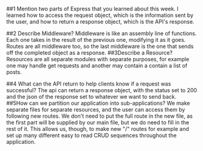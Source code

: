 ##1 Mention two parts of Express that you learned about this week.
I learned how to access the request object, which is the information sent by the user, and how to return a response object, which is the API's response.

##2 Describe Middleware?
Middleware is like an assembly line of functions.  Each one takes in the result of the previous one, modifying it as it goes.  Routes are all middleware too, so the last middleware is the one that sends off the completed object as a response.
##3Describe a Resource?
 Resources are all separate modules with separate purposes, for example one may handle get requests and another may contain a contain a list of posts.

##4 What can the API return to help clients know if a request was successful?
The api can return a response object, with the status set to 200 and the json of the response set to whatever we want to send back.
##5How can we partition our application into sub-applications?
We make separate files for separate resources, and the user can access them by following new routes.  We don't need to put the full route in the new file, as the first part will be supplied by our main file, but we do need to fill in the rest of it.  This allows us, though, to make new "/" routes for example and set up many different easy to read CRUD sequences throughout the application.